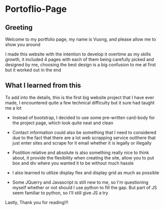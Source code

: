 # Portoflio-Page

## Greeting

Welcome to my portfolio page, my name is Vuong, and please allow me to show you around

I made this website with the intention to develop it overtime as my skills growth, it included 4 pages with each of them being carefully picked and designed by me, choosing the best design is a big confusion to me at first but it worked out in the end

## What I learned from this

To add into the details, this is the first big website project that I have ever made, I encountered quite a few technical difficulty but it sure had taught me a lot

   -  Instead of bootstrap, I decided to use some pre-written card-body for the project page, which look quite neat and clean
 
   -  Contact information could also be something that I need to considered due to the fact that there are a lot web scrapping service outthere that just enter sites and scrape for it email whether it is legally or illegally
   
   -  Postition relative and absolute is also something really nice to think about, it provide the flexibility when creating the site, allow you to put box and div where you wanted it to be without much hassle
   
   -  I also learned to utilize display flex and display grid as much as possible
   
   -  Some JQuerry and Javascript is still new to me, so I'm questioning myself whether or not should I use python to fill the gap. But part of JS seem familiar to python, so I'll still give JS a try
 
 Lastly, Thank you for reading!!!
